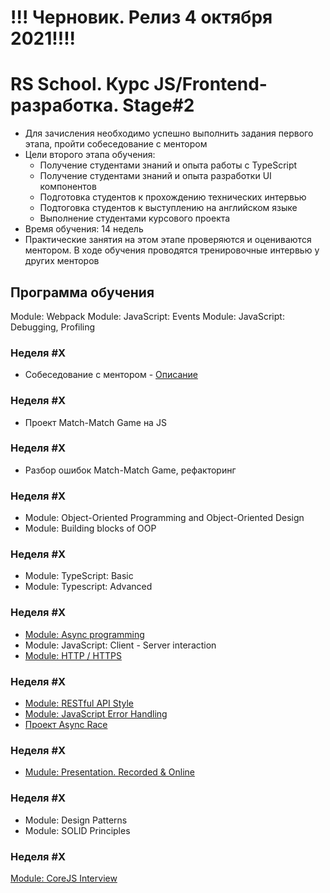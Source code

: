 # !!! Черновик. Релиз 4 октября 2021!!!!
# RS School. Курс JS/Frontend-разработка. Stage#2
- Для зачисления необходимо успешно выполнить задания первого этапа, пройти собеседование с ментором
- Цели второго этапа обучения:
    - Получение студентами знаний и опыта работы с TypeScript
    - Получение студентами знаний и опыта разработки UI компонентов
    - Подготовка студентов к прохождению технических интервью
    - Подтоговка студентов к выступлению на английском языке
    - Выполнение студентами курсового проекта
- Время обучения: 14 недель
- Практические занятия на этом этапе проверяются и оцениваются ментором. В ходе обучения проводятся тренировочные интервью у других менторов

## Программа обучения
Module: Webpack
Module: JavaScript: Events
Module: JavaScript: Debugging, Profiling

### Неделя #X
- Собеседование с ментором - [Описание](technical-screening.md)

### Неделя #X 
- Проект Match-Match Game на JS

### Неделя #X
- Разбор ошибок Match-Match Game, рефакторинг

### Неделя #X
- Module: Object-Oriented Programming and Object-Oriented Design
- Module: Building blocks of OOP

### Неделя #X
- Module: TypeScript: Basic
- Module: Typescript: Advanced

### Неделя #X
- [Module: Async programming](modules/async/)
- Module: JavaScript: Client - Server interaction
- [Module: HTTP / HTTPS](modules/http/)

### Неделя #X
- [Module: RESTful API Style](modules/restful-api/)
- [Module: JavaScript Error Handling](modules/error-handling/)
- [Проект Async Race](https://github.com/rolling-scopes-school/tasks/blob/master/tasks/async-race.md)

### Неделя #X
- [Mudule: Presentation. Recorded & Online](modules/presentation)

### Неделя #X
- Module: Design Patterns
- Module: SOLID Principles

### Неделя #X
[Module: CoreJS Interview](https://github.com/rolling-scopes-school/tasks/blob/master/tasks/interview-corejs.md)




